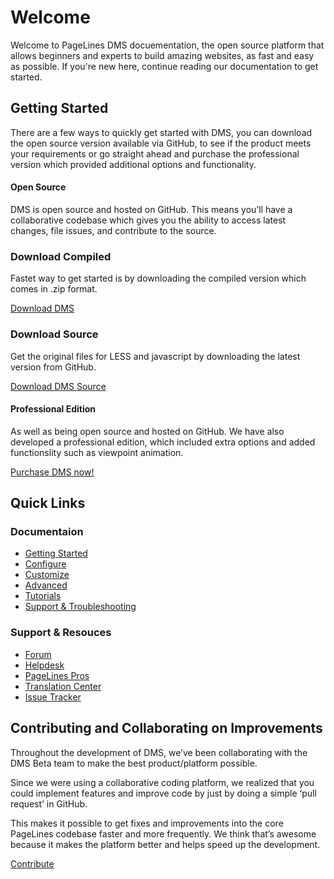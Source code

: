 <h1 class="text-info">Welcome</h3>

<p class="text-info lead">Welcome to PageLines DMS docuementation, the open source platform that allows beginners and experts to build amazing websites, as fast and easy as possible. If you're new here, continue reading our documentation to get started.</p>

<h2>Getting Started</h2>

<p>There are a few ways to quickly get started with DMS, you can download the open source version  available via GitHub, to see if the product meets your requirements or go straight ahead and purchase the professional version which provided additional options and functionality.</p>

<h4>Open Source</h4>

<p>DMS is open source and hosted on GitHub. This means you’ll have a collaborative codebase which gives you the ability to access latest changes, file issues, and contribute to the source.</p>

<div class="row-fluid">
	<div class="span6">
		<h3>Download Compiled</h3>
		<p>Fastet way to get started is by downloading the compiled version which comes in .zip format.</p>
		<p><a class="btn btn-default btn-primary" href="# target="_blank""><i class="icon-github-alt"></i> Download DMS</a></p>
	</div>
	<div class="span6">
		<h3>Download Source</h3>
		<p>Get the original files for LESS and javascript by downloading the latest version from GitHub.
		<p><a class="btn btn-default btn-success" href="# target="_blank""><i class="icon-github-alt"></i> Download DMS Source</a></p>
	</div>
</div>

<h4>Professional Edition</h4>

<p>As well as being open source and hosted on GitHub. We have also developed a professional edition, which included extra options and added functionslity such as viewpoint animation.</p>

<p><a class="btn btn-default btn-success" href="# target="_blank"">Purchase DMS now!</a></p>


<h2>Quick Links</h2>

<div class="row-fluid">
	<div class="span6">
		<h3>Documentaion</h3>
		<ul>
			<li><a href="http://docs.pagelines.com/getting-started/">Getting Started</a></li>
			<li><a href="http://docs.pagelines.com/configure/">Configure</a></li>
			<li><a href="http://docs.pagelines.com/customize/">Customize</a></li>
			<li><a href="http://docs.pagelines.com/advanced/">Advanced</a></li>
			<li><a href="http://docs.pagelines.com/tutorials/">Tutorials</a></li>
			<li><a href="http://docs.pagelines.com/support-troubleshooting/">Support & Troubleshooting</a></li>
		</ul>
	</div>
	<div class="span6">
		<h3>Support & Resouces</h3>
		<ul>
			<li><a href="http://www.pagelines.com/forum/">Forum</a></li>
			<li><a href="http://www.pagelines.com/contact/">Helpdesk</a></li>
			<li><a href="http://www.pagelines.com/pros/">PageLines Pros</a></li>
			<li><a href="http://pagelines.com/translate/projects/">Translation Center</a></li>
			<li><a href="https://github.com/pagelines/DMS/issues">Issue Tracker</a></li>
		</ul>
	</div>
</div>

<h2>Contributing and Collaborating on Improvements</h2>

<p>Throughout the development of DMS, we’ve been collaborating with the DMS Beta team to make the best product/platform possible.</p>

<p>Since we were using a collaborative coding platform, we realized that you could implement features and improve code by just by doing a simple ‘pull request’ in GitHub.</p>

<p>This makes it possible to get fixes and improvements into the core PageLines codebase faster and more frequently. We think that’s awesome because it makes the platform better and helps speed up the development.</p>

<p><a class="btn btn-default btn-primary" href="https://github.com/pagelines/DMS" target="_blank"><i class="icon-github-alt"></i> Contribute</a></p>